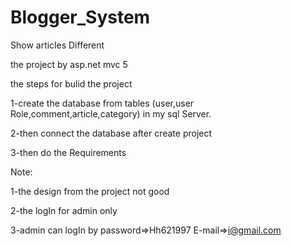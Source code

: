 # Blogger_System

Show articles Different

the project by asp.net mvc 5

the steps for bulid the project

1-create the database from tables (user,user Role,comment,article,category) in my sql Server.

2-then connect the database after create project

3-then do the Requirements

Note:

1-the design from the project not good

2-the logIn for admin only

3-admin can logIn by password=>Hh621997 E-mail=>i@gmail.com
